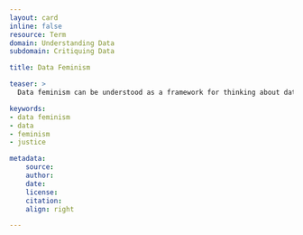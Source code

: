 ```yaml
---
layout: card
inline: false
resource: Term
domain: Understanding Data
subdomain: Critiquing Data

title: Data Feminism

teaser: >
  Data feminism can be understood as a framework for thinking about data and its relation to power through the lens of intersectional feminism as well as working toward just data practices.

keywords:
- data feminism
- data
- feminism
- justice

metadata:
    source:
    author:
    date: 
    license: 
    citation:
    align: right

---
```

